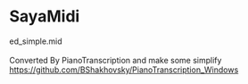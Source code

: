 # SayaMidi
ed_simple.mid <br/>
<br/>
Converted By PianoTranscription and make some simplify<br/>
https://github.com/BShakhovsky/PianoTranscription_Windows
